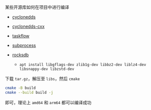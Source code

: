 某些开源库如何在项目中进行编译

* [cyclonedds](https://github.com/eclipse-cyclonedds/cyclonedds/tags)

* [cyclonedds-cxx](https://github.com/eclipse-cyclonedds/cyclonedds-cxx/tags)

* [taskflow](https://github.com/taskflow/taskflow/tags)

* [subprocess](https://github.com/benman64/subprocess/tags)

* [rocksdb](https://github.com/facebook/rocksdb/tags)

    * `apt install libgflags-dev zlib1g-dev libbz2-dev liblz4-dev libsnappy-dev libzstd-dev`

下载 `tar.gz`，解压至 `libs`，然后 `cmake` 

```bash
cmake -B build
cmake --build build -j
```

即可，理论上 `amd64` 和 `arm64` 都可以编译成功